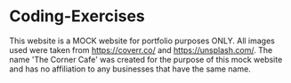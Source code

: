 # Coding-Exercises
This website is a MOCK website for portfolio purposes ONLY. All images used were taken from https://coverr.co/ and https://unsplash.com/. The name 'The Corner Cafe' was created for the purpose of this 
mock website and has no affiliation to any businesses that have the same name. 
